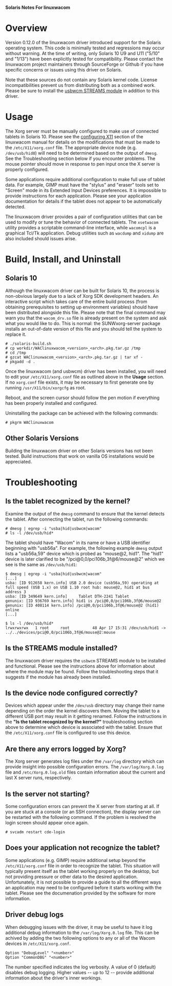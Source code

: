 **Solaris Notes For linuxwacom**


# Overview  ###########################################################

[usbwcm STREAMS module]:
    https://github.com/linuxwacom/usbwcm/

Version 0.12.0 of the linuxwacom driver introduced support for the Solaris
operating system. This code is minimally tested and regressions may occur
without warning. At the time of writing, only Solaris 10 U9 and U11
("5/10" and "1/13") have been explicitly tested for compatibility. Please
contact the linuxwacom project maintainers through SourceForge or Github
if you have specific concerns or issues using this driver on Solaris.

Note that these sources do not contain any Solaris kernel code. License
incompatibilities prevent us from distributing both as a combined work.
Please be sure to install the [usbwcm STREAMS module][] in addition to
this driver.


# Usage  ##############################################################

[configuring X11]:
    http://linuxwacom.sourceforge.net/index_old.php/howto/x11

The Xorg server must be manually configured to make use of connected
tablets in Solaris 10. Please see the [configuring X11][] section of
the linuxwacom manual for details on the modifications that must be
made to the `/etc/X11/xorg.conf` file. The appropriate device node
(e.g. `/dev/usb/hid0`) will need to be determined based on the output
of `dmesg`. See the Troubleshooting section below if you encounter
problems. The mouse pointer should move in response to pen input once
the X server is properly configured.

Some applications require additional configuration to make full use
of tablet data. For example, GIMP must have the "stylus" and "eraser"
tools set to "Screen" mode in its Extended Input Devices preferences.
It is impossible to provide instructions for each application. Please
see your application documentation for details if the tablet does not
appear to be automatically detected.

The linuxwacom driver provides a pair of configuration utilities
that can be used to modify or tune the behavior of connected tablets.
The `xsetwacom` utility provides a scriptable command-line interface,
while `wacomcpl` is a graphical Tcl/Tk application. Debug utilities
such as `wacdump` and `xidump` are also included should issues arise.


# Build, Install, and Uninstall #######################################

## Solaris 10 ##

Although the linuxwacom driver can be built for Solaris 10, the process
is non-obvious largely due to a lack of Xorg SDK development headers. An
interactive script which takes care of the entire build process (from
obtaining prerequisites to setting up environment variables) should have
been distributed alongside this file. Please note that the final command
may warn you that the `wacom_drv.so` file is already present on the system
and ask what you would like to do. This is normal: the SUNWxorg-server
package installs an out-of-date version of this file and you should tell the
system to replace it.

    # ./solaris-build.sh
    # cp workdir/WAClinuxwacom_<version>_<arch>.pkg.tar.gz /tmp
    # cd /tmp
    # gzcat WAClinuxwacom_<version>_<arch>.pkg.tar.gz | tar xf -
    # pkgadd -d .

Once the linuxwacom (and usbwcm) driver has been installed, you will need
to edit your `/etc/X11/xorg.conf` file as outlined above in the **Usage**
section. If no `xorg.conf` file exists, it may be necessary to first
generate one by running `/usr/X11/bin/xorgcfg` as root.

Reboot, and the screen cursor should follow the pen motion if everything has
been properly installed and configured.

Uninstalling the package can be achieved with the following commands:

    # pkgrm WAClinuxwacom

## Other Solaris Versions ##

Building the linuxwacom driver on other Solaris versions has not been
tested. Build instructions that work on vanilla OS installations would
be appreciated.


# Troubleshooting  ####################################################


## Is the tablet recognized by the kernel?

Examine the output of the `dmesg` command to ensure that the kernel detects
the tablet. After connecting the tablet, run the following commands:

    # dmesg | egrep -i "usba|hid|usbwcm|wacom"
    # ls -l /dev/usb/hid*

The tablet should have "Wacom" in its name or have a USB identifier
beginning with "usb56a". For example, the following example `dmesg`
output lists a "usb56a,59" device which is probed as "mouse@2, hid1".
The "hid1" device is later clarified to be "/pci@0,0/pci106b,3f@6/mouse@2"
which we see is the same as `/dev/usb/hid1`:

    $ dmesg | egrep -i "usba|hid|usbwcm|wacom"
    [...]
    usba: [ID 912658 kern.info] USB 2.0 device (usb56a,59) operating at full speed (USB 1.x) on USB 1.10 root hub: mouse@2, hid1 at bus address 3
    usba: [ID 349649 kern.info]     Tablet DTH-2241 Tablet
    genunix: [ID 936769 kern.info] hid1 is /pci@0,0/pci106b,3f@6/mouse@2
    genunix: [ID 408114 kern.info] /pci@0,0/pci106b,3f@6/mouse@2 (hid1) online
    [...]
    
    $ ls -l /dev/usb/hid*
    lrwxrwxrwx   1 root     root          48 Apr 17 15:31 /dev/usb/hid1 -> ../../devices/pci@0,0/pci106b,3f@6/mouse@2:mouse


## Is the STREAMS module installed?

The linuxwacom driver requires the `usbwcm` STREAMS module to be installed
and functional. Please see the instructions above for information about
where the module may be found. Follow the troubleshooting steps that it
suggests if the module has already been installed.


## Is the device node configured correctly?

Devices which appear under the `/dev/usb` directory may change their
name depending on the order the kernel discovers them. Moving the tablet
to a different USB port may result in it getting renamed. Follow the
instructions in the **"Is the tablet recognized by the kernel?"**
troubleshooting section above to determine which device is associated with
the tablet. Ensure that the `/etc/X11/xorg.conf` file is configured to use
this device.


## Are there any errors logged by Xorg?

The Xorg server generates log files under the `/var/log` directory which
can provide insight into possible configuration errors. The `/var/log/Xorg.0.log`
file and `/etc/Xorg.0.log.old` files contain information about the current
and last X server runs, respectively.


## Is the server not starting?

Some configuration errors can prevent the X server from starting at all.
If you are stuck at a console (or an SSH connection), the display server
can be restarted with the following command. If the problem is resolved
the login screen should appear once again.

    # svcadm restart cde-login


## Does your application not recognize the tablet?

Some applications (e.g. GIMP) require additional setup beyond the
`/etc/X11/xorg.conf` file in order to recognize the tablet. This
situation will typically present itself as the tablet working
properly on the desktop, but not providing pressure or other data
to the desired application. Unfortunately, it is not possible to
provide a guide to all the different ways an application may need
to be configured before it starts working with the tablet. Please
see the documenation provided by the software for more information.


## Driver debug logs

When debugging issues with the driver, it may be useful to have it
log additional debug information to the `/var/log/Xorg.0.log` file.
This can be achived by adding the two following options to any or
all of the Wacom devices in `/etc/X11/xorg.conf`.

    Option "DebugLevel" "<number>"
    Option "CommonDBG" "<number>"

The number specified indicates the log verbosity. A value of 0
(default) disables debug logging. Higher values -- up to 12 -- 
provide additional information about the driver's inner workings.
